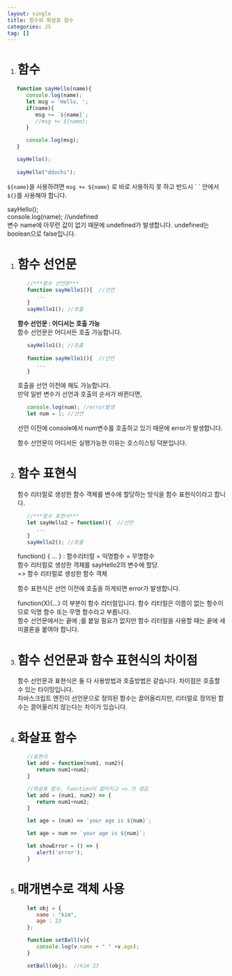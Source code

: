 ```yaml
---
layout: single
title: 함수와 화살표 함수
categories: JS
tag: []
---
```

 
 1. # 함수
   ```js
      function sayHello(name){
         console.log(name); 
         let msg = 'Hello, ';
         if(name){
            msg += `${name}`;
            //msg += ${name};
         }

         console.log(msg);
      }

      sayHello(); 
      
      sayHello("ddochi");
   ```   
   `${name}`을 사용하려면 `msg += ${name}` 로 바로 사용하지 못 하고 반드시 \` \` 안에서 `${}`를 사용해야 합니다.   

   sayHello();   
   console.log(name); //undefined   
   변수 name에 아무런 값이 없기 때문에 undefined가 발생합니다. undefined는 boolean으로 false입니다.   

1. # 함수 선언문
   ```js
      //***함수 선언문***
      function sayHello1(){  //선언
         ...
      }
      sayHello1(); //호출
   ```

   __함수 선언문 : 어디서는 호출 가능__   
   함수 선언문은 어디서든 호출 가능합니다.   
   ```js
      sayHello1(); //호출
      
      function sayHello1(){  //선언
         ...
      }
   ```   
   호출을 선언 이전에 해도 가능합니다.   
   만약 일반 변수가 선언과 호출의 순서가 바뀐다면,
   ```js
      console.log(num); //error발생
      let num = 1; //선언
   ```   
   선언 이전에 console에서 num변수를 호출하고 있기 때문에 error가 발생합니다.   

   함수 선언문이 어디서든 실행가능한 이유는 호스이스팅 덕분입니다.   

1. # 함수 표현식
   함수 리터럴로 생성한 함수 객체를 변수에 할당하는 방식을 함수 표현식이라고 합니다.   

   ```js
      //***함수 표현식***
      let sayHello2 = function(){  //선언
         ...
      }
      sayHello2(); //호출
   ```   
   function() { ... } : 함수리터럴 = 익명함수 = 무명함수   
   함수 리터럴로 생성한 객체를 sayHello2의 변수에 할당.   
   =>  함수 리터럴로 생성한 함수 객체

   함수 표현식은 선언 이전에 호출을 하게되면 error가 발생합니다.   

   function(X){...} 이 부분이 함수 리터럴입니다. 함수 리터럴은 이름이 없는 함수이므로 익명 함수 또는 무명 함수라고 부릅니다.   
   함수 선언문에서는 끝에 ;를 붙일 필요가 없지만 함수 리터럴을 사용할 때는 끝에 세미콜론을 붙여야 합니다.

1. # 함수 선언문과 함수 표현식의 차이점
   함수 선언문과 표현식은 둘 다 사용방법과 호출방법은 같습니다. 차이점은 호출할 수 있는 타이밍입니다.   
   자바스크립트 엔진이 선언문으로 정의된 함수는 끌어올리지만, 리터럴로 정의된 함수는 끌어올리지 않는다는 차이가 있습니다.  

1. # 화살표 함수
   ```js
      //표현식
      let add = function(num1, num2){
         return num1+num2;
      }

      //화살표 함수, function이 없어지고 => 가 생김
      let add = (num1, num2) => {
         return num1+num2;
      }

      let age = (num) => `your age is ${num}`;

      let age = num => `your age is ${num}`;

      let showError = () => {
         alert('error');
      }

   ```

1. # 매개변수로 객체 사용
   ```js
      let obj = {
         name : "kim",
         age : 23
      };

      function setBall(v){
         console.log(v.name + " " +v.age);
      }

      setBall(obj);  //kim 23
   ```   

